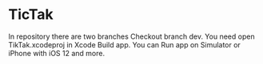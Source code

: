# TicTak
In repository there are two branches
Checkout branch dev.
You need open TikTak.xcodeproj in Xcode 
Build app.
You can Run app on Simulator or iPhone with iOS 12 and more.
